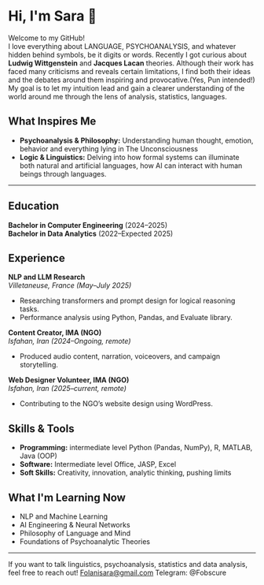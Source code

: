 # Hi, I'm Sara 👋

Welcome to my GitHub!  
I love everything about LANGUAGE, PSYCHOANALYSIS, and whatever hidden behind symbols, be it digits or words. Recently I got curious about **Ludwig Wittgenstein** and **Jacques Lacan** theories. Although their work has faced many criticisms and reveals certain limitations, I find both their ideas and the debates around them inspiring and provocative.(Yes, Pun intended!)
My goal is to let my intuition lead and gain a clearer understanding of the world around me through the lens of analysis, statistics, languages. 

## What Inspires Me

- **Psychoanalysis & Philosophy:** Understanding human thought, emotion, behavior and everything lying in The Unconsciousness
- **Logic & Linguistics:** Delving into how formal systems can illuminate both natural and artificial languages, how AI can interact with human beings through languages.

---

## Education

**Bachelor in Computer Engineering** (2024–2025)  
**Bachelor in Data Analytics** (2022–Expected 2025)  

## Experience

**NLP and LLM Research**  
_Villetaneuse, France (May–July 2025)_  
- Researching transformers and prompt design for logical reasoning tasks.
- Performance analysis using Python, Pandas, and Evaluate library.

**Content Creator, IMA (NGO)**  
_Isfahan, Iran (2024–Ongoing, remote)_  
- Produced audio content, narration, voiceovers, and campaign storytelling.

**Web Designer Volunteer, IMA (NGO)**  
_Isfahan, Iran (2025–current, remote)_  
- Contributing to the NGO’s website design using WordPress.

## Skills & Tools
- **Programming:** intermediate level Python (Pandas, NumPy), R, MATLAB, Java (OOP)
- **Software:** Intermediate level Office, JASP, Excel
- **Soft Skills:** Creativity, innovation, analytic thinking, pushing limits

## What I'm Learning Now

- NLP and Machine Learning
- AI Engineering & Neural Networks
- Philosophy of Language and Mind
- Foundations of Psychoanalytic Theories

---

If you want to talk linguistics, psychoanalysis, statistics and data analysis, feel free to reach out!
Folanisara@gmail.com
Telegram: @Fobscure
